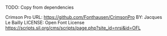 TODO: Copy from dependencies

Crimson Pro
URL: <https://github.com/Fonthausen/CrimsonPro>
BY: Jacques Le Bailly
LICENSE: Open Font License <https://scripts.sil.org/cms/scripts/page.php?site_id=nrsi&id=OFL>

